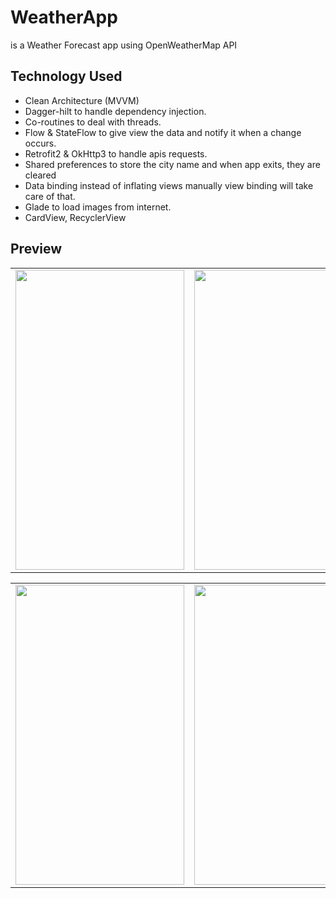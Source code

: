 # WeatherApp
is a Weather Forecast app using OpenWeatherMap API

## Technology Used

- Clean Architecture (MVVM)
- Dagger-hilt to handle dependency injection.
- Co-routines to deal with threads.
- Flow & StateFlow to give view the data and notify it when a change occurs.
- Retrofit2 & OkHttp3 to handle apis requests.
- Shared preferences to store the city name and when app exits, they are cleared
- Data binding instead of inflating views manually view binding will take care of that.
- Glade to load images from internet.
- CardView, RecyclerView


## Preview
<table>
  <tr> 
    <td><img src="https://github.com/Ahmed-Srhan/WeatherApp/assets/106891451/82cd01d5-a15a-45cb-9579-30bd07b80819" width=270 height=480></td>
    <td><img src="https://github.com/Ahmed-Srhan/WeatherApp/assets/106891451/dfad17bf-6e21-42a4-a2c2-219c00917ee2" width=270 height=480></td>
   </tr>
 </table>

 <table>
  <tr> 
    <td><img src="https://github.com/Ahmed-Srhan/WeatherApp/assets/106891451/4bb6c250-0a7e-4831-be39-2d6b8d9b322d" width=270 height=480></td>
    <td><img src="https://github.com/Ahmed-Srhan/WeatherApp/assets/106891451/30322ccb-db3e-4ec4-adcf-ea3a2bf9e8a9" width=270 height=480></td>
   </tr>
 </table>
